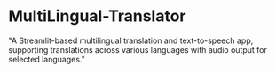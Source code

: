 # MultiLingual-Translator
"A Streamlit-based multilingual translation and text-to-speech app, supporting translations across various languages with audio output for selected languages."
